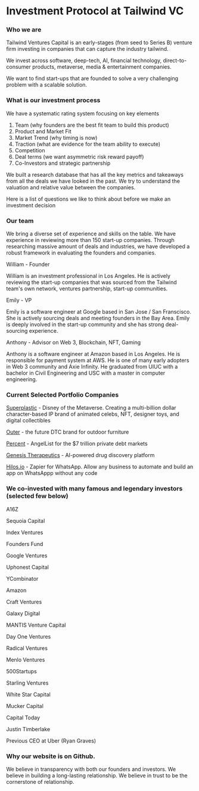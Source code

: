 # Investment Protocol at Tailwind VC

### Who we are
Tailwind Ventures Capital is an early-stages (from seed to Series B) venture firm investing in companies that can capture the industry tailwind. 

We invest across software, deep-tech, AI, financial technology, direct-to-consumer products, metaverse, media & entertainment companies.

We want to find start-ups that are founded to solve a very challenging problem with a scalable solution.

### What is our investment process 
We have a systematic rating system focusing on key elements
1. Team (why founders are the best fit team to build this product)
2. Product and Market Fit 
3. Market Trend (why timing is now)
4. Traction (what are evidence for the team ability to execute)
5. Competition 
6. Deal terms (we want asymmetric risk reward payoff)
7. Co-Investors and strategic partnership

We built a research database that has all the key metrics and takeaways from all the deals we have looked in the past. We try to understand the valuation and relative value between the companies.

Here is a list of questions we like to think about before we make an investment decision

### Our team
We bring a diverse set of experience and skills on the table. We have experience in reviewing more than 150 start-up companies. Through researching massive amount of deals and industries, we have developed a robust framework in evaluating the founders and companies.

William - Founder

William is an investment professional in Los Angeles. He is actively reviewing the start-up companies that was sourced from the Tailwind team's own network, ventures partnership, start-up communities.

Emily - VP

Emily is a software engineer at Google based in San Jose / San Franscisco. She is actively sourcing deals and meeting founders in the Bay Area. Emily is deeply involved in the start-up community and she has strong deal-sourcing experience.

Anthony - Advisor on Web 3, Blockchain, NFT, Gaming

Anthony is a software engineer at Amazon based in Los Angeles. He is responsible for payment system at AWS. He is one of many early adopters in Web 3 community and Axie Infinity. He graduated from UIUC with a bachelor in Civil Engineering and USC with a master in computer engineering.

### Current Selected Portfolio Companies
[Superplastic](https://superplastic.co/) - Disney of the Metaverse. Creating a multi-billion dollar character-based IP brand of animated celebs, NFT, designer toys, and digital collectibles

[Outer](https://liveouter.com/) - the future DTC brand for outdoor furniture

[Percent](https://percent.com/) - AngelList for the $7 trillion private debt markets

[Genesis Therapeutics](https://www.genesistherapeutics.ai/) - AI-powered drug discovery platform

[Hilos.io](https://hilos.io/) - Zapier for WhatsApp. Allow any business to automate and build an app on WhatsAppp without any code


### We co-invested with many famous and legendary investors (selected few below)
A16Z

Sequoia Capital

Index Ventures

Founders Fund

Google Ventures

Uphonest Capital

YCombinator

Amazon

Craft Ventures

Galaxy Digital

MANTIS Venture Capital

Day One Ventures

Radical Ventures

Menlo Ventures

500Startups 

Starling Ventures

White Star Capital

Mucker Capital

Capital Today

Justin Timberlake

Previous CEO at Uber (Ryan Graves)


### Why our website is on Github.
We believe in transparency with both our founders and investors.
We believe in building a long-lasting relationship.
We believe in trust to be the cornerstone of relationship.
